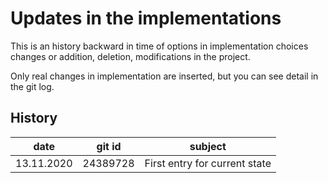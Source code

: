 # Updates in the implementations
This is an history backward in time of options in 
implementation choices changes or addition, deletion, modifications
in the project.

Only real changes in implementation are inserted, but you can see 
detail in the git log.

## History 
| date | git id | subject |
| ---- | ------ | ------- |
| 13.11.2020 | 24389728 | First entry for current state |